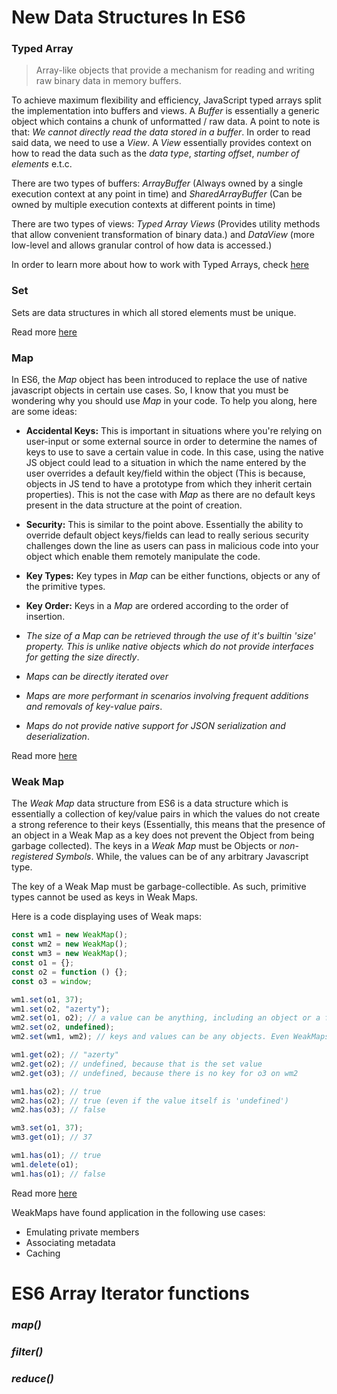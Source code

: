 # New Data Structures In ES6

### Typed Array
>Array-like objects that provide a mechanism for reading and writing raw binary data in memory buffers.

To achieve maximum flexibility and efficiency, JavaScript typed arrays split the implementation into buffers and views. A _Buffer_ is essentially a generic object which contains a chunk of unformatted / raw data. A point to note is that: _We cannot directly read the data stored in a buffer_. In order to read said data, we need to use a _View_. A _View_ essentially provides context on how to read the data such as the _data type_, _starting offset_, _number of elements_ e.t.c. 

There are two types of buffers: _ArrayBuffer_ (Always owned by a single execution context at any point in time) and _SharedArrayBuffer_ (Can be owned by multiple execution contexts at different points in time)

There are two types of views: _Typed Array Views_ (Provides utility methods that allow convenient transformation of binary data.) and _DataView_ (more low-level and allows granular control of how data is accessed.)  

In order to learn more about how to work with Typed Arrays, check [here](https://developer.mozilla.org/en-US/docs/Web/JavaScript/Guide/Typed_arrays#using_views_with_buffers)

### Set

Sets are data structures in which all stored elements must be unique.

Read more [here](https://developer.mozilla.org/en-US/docs/Web/JavaScript/Reference/Global_Objects/Set)

### Map

In ES6, the _Map_ object has been introduced to replace the use of native javascript objects in certain use cases. So, I know that you must be wondering why you should use _Map_ in your code. To help you along, here are some ideas:

- **Accidental Keys:** This is important in situations where you're relying on user-input or some external source in order to determine the names of keys to use to save a certain value in code. In this case, using the native JS object could lead to a situation in which the name entered by the user overrides a default key/field within the object (This is because, objects in JS tend to have a prototype from which they inherit certain properties). This is not the case with _Map_ as there are no default keys present in the data structure at the point of creation.

- **Security:** This is similar to the point above. Essentially the ability to override default object keys/fields can lead to really serious security challenges down the line as users can pass in malicious code into your object which enable them remotely manipulate the code.

- **Key Types:** Key types in _Map_ can be either functions, objects or any of the primitive types.

- **Key Order:** Keys in a _Map_ are ordered according to the order of insertion.

- _The size of a Map can be retrieved through the use of it's builtin 'size' property. This is unlike native objects which do not provide interfaces for getting the size directly_.

- _Maps can be directly iterated over_

- _Maps are more performant in scenarios involving frequent additions and removals of key-value pairs_.

- _Maps do not provide native support for JSON serialization and deserialization_.

Read more [here](https://developer.mozilla.org/en-US/docs/Web/JavaScript/Reference/Global_Objects/Map)

### Weak Map

The _Weak Map_ data structure from ES6 is a data structure which is essentially a collection of key/value pairs in which the values do not create a strong reference to their keys (Essentially, this means that the presence of an object in a Weak Map as a key does not prevent the Object from being garbage collected). The keys in a _Weak Map_ must be Objects or _non-registered Symbols_. While, the values can be of any arbitrary Javascript type.

The key of a Weak Map must be garbage-collectible. As such, primitive types cannot be used as keys in Weak Maps.

Here is a code displaying uses of Weak maps:

```js
const wm1 = new WeakMap();
const wm2 = new WeakMap();
const wm3 = new WeakMap();
const o1 = {};
const o2 = function () {};
const o3 = window;

wm1.set(o1, 37);
wm1.set(o2, "azerty");
wm2.set(o1, o2); // a value can be anything, including an object or a function
wm2.set(o2, undefined);
wm2.set(wm1, wm2); // keys and values can be any objects. Even WeakMaps!

wm1.get(o2); // "azerty"
wm2.get(o2); // undefined, because that is the set value
wm2.get(o3); // undefined, because there is no key for o3 on wm2

wm1.has(o2); // true
wm2.has(o2); // true (even if the value itself is 'undefined')
wm2.has(o3); // false

wm3.set(o1, 37);
wm3.get(o1); // 37

wm1.has(o1); // true
wm1.delete(o1);
wm1.has(o1); // false

```
Read more [here](https://developer.mozilla.org/en-US/docs/Web/JavaScript/Reference/Global_Objects/WeakMap)

WeakMaps have found application in the following use cases:
- Emulating private members
- Associating metadata
- Caching


# ES6 Array Iterator functions

### _map()_

### _filter()_

### _reduce()_